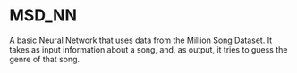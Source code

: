 # MSD_NN
A basic Neural Network that uses data from the Million Song Dataset. It takes as input information about a song, and, as output, it tries to guess the genre of that song.
